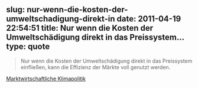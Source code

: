 slug: nur-wenn-die-kosten-der-umweltschadigung-direkt-in
date: 2011-04-19 22:54:51
title: Nur wenn die Kosten der Umweltschädigung direkt in das Preissystem...
type: quote
---

> Nur wenn die Kosten der Umweltschädigung direkt in das Preissystem einfließen, kann die Effizienz der Märkte voll genutzt werden.

[Marktwirtschaftliche Klimapolitik](http://www.insm-oekonomenblog.de/allgemein/marktwirtschaftliche-klimapolitik/)
